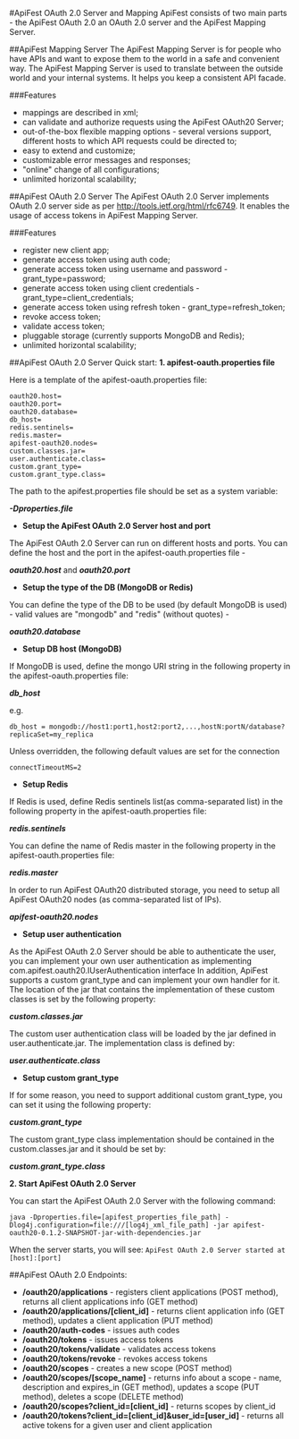 #ApiFest OAuth 2.0 Server and Mapping
ApiFest consists of two main parts - the ApiFest OAuth 2.0 an OAuth 2.0 server and the ApiFest Mapping Server.

##ApiFest Mapping Server
The ApiFest Mapping Server is for people who have APIs and want to expose them to the world in a safe and convenient way.
The ApiFest Mapping Server is used to translate between the outside world and your internal systems. It helps you keep a consistent API facade.

###Features
- mappings are described in xml;
- can validate and authorize requests using the ApiFest OAuth20 Server;
- out-of-the-box flexible mapping options - several versions support, different hosts to which API requests could be directed to;
- easy to extend and customize;
- customizable error messages and responses;
- "online" change of all configurations;
- unlimited horizontal scalability;


##ApiFest OAuth 2.0 Server
The ApiFest OAuth 2.0 Server implements OAuth 2.0 server side as per http://tools.ietf.org/html/rfc6749.
It enables the usage of access tokens in ApiFest Mapping Server.

###Features
- register new client app;
- generate access token using auth code;
- generate access token using username and password - grant_type=password;
- generate access token using client credentials - grant_type=client_credentials;
- generate access token using refresh token - grant_type=refresh_token;
- revoke access token;
- validate access token;
- pluggable storage (currently supports MongoDB and Redis);
- unlimited horizontal scalability;


##ApiFest OAuth 2.0 Server Quick start:
**1. apifest-oauth.properties file**

Here is a template of the apifest-oauth.properties file:
```
oauth20.host=
oauth20.port=
oauth20.database=
db_host=
redis.sentinels=
redis.master=
apifest-oauth20.nodes=
custom.classes.jar=
user.authenticate.class=
custom.grant_type=
custom.grant_type.class=
```

The path to the apifest.properties file should be set as a system variable:

***-Dproperties.file***

* **Setup the ApiFest OAuth 2.0 Server host and port**

The ApiFest OAuth 2.0 Server can run on different hosts and ports.
You can define the host and the port in the apifest-oauth.properties file -

***oauth20.host*** and ***oauth20.port***

* **Setup the type of the DB (MongoDB or Redis)**

You can define the type of the DB to be used (by default MongoDB is used) - valid values are "mongodb" and "redis" (without quotes) - 

***oauth20.database***

* **Setup DB host (MongoDB)**

If MongoDB is used, define the mongo URI string in the following property in the apifest-oauth.properties file:

***db_host***

e.g.

```db_host = mongodb://host1:port1,host2:port2,...,hostN:portN/database?replicaSet=my_replica```

Unless overridden, the following default values are set for the connection
```
connectTimeoutMS=2
```

* **Setup Redis**

If Redis is used, define Redis sentinels list(as comma-separated list) in the following property in the apifest-oauth.properties file:

***redis.sentinels***

You can define the name of Redis master in the following property in the apifest-oauth.properties file:

***redis.master***

In order to run ApiFest OAuth20 distributed storage, you need to setup all ApiFest OAuth20 nodes (as comma-separated list of IPs).

***apifest-oauth20.nodes***

* **Setup user authentication**

As the ApiFest OAuth 2.0 Server should be able to authenticate the user, you can implement your own user authentication as implementing com.apifest.oauth20.IUserAuthentication interface
In addition, ApiFest supports a custom grant_type and can implement your own handler for it.
The location of the jar that contains the implementation of these custom classes is set by the following property: 

***custom.classes.jar***

The custom user authentication class will be loaded by the jar defined in user.authenticate.jar. The implementation class is defined by: 

***user.authenticate.class***

* **Setup custom grant_type**

If for some reason, you need to support additional custom grant_type, you can set it using the following property:

***custom.grant_type***

The custom grant_type class implementation should be contained in the custom.classes.jar and it should be set by:

***custom.grant_type.class***

**2. Start ApiFest OAuth 2.0 Server**

You can start the ApiFest OAuth 2.0 Server with the following command:

```java -Dproperties.file=[apifest_properties_file_path] -Dlog4j.configuration=file:///[log4j_xml_file_path] -jar apifest-oauth20-0.1.2-SNAPSHOT-jar-with-dependencies.jar```

When the server starts, you will see:
```ApiFest OAuth 2.0 Server started at [host]:[port]```

##ApiFest OAuth 2.0 Endpoints:
* **/oauth20/applications** - registers client applications (POST method), returns all client applications info (GET method)
* **/oauth20/applications/[client_id]** - returns client application info (GET method), updates a client application (PUT method)
* **/oauth20/auth-codes** - issues auth codes
* **/oauth20/tokens** - issues access tokens
* **/oauth20/tokens/validate** - validates access tokens
* **/oauth20/tokens/revoke** - revokes access tokens
* **/oauth20/scopes** - creates a new scope (POST method)
* **/oauth20/scopes/[scope_name]** - returns info about a scope - name, description and expires_in (GET method),
updates a scope (PUT method), deletes a scope (DELETE method)
* **/oauth20/scopes?client_id=[client_id]** - returns scopes by client_id
* **/oauth20/tokens?client_id=[client_id]&user_id=[user_id]** - returns all active tokens for a given user and client application

